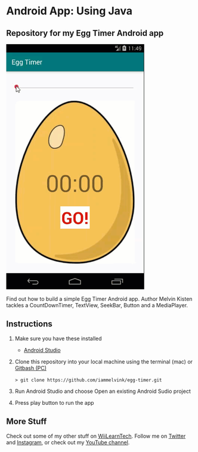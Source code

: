 # Android App: Using Java

## Repository for my Egg Timer Android app

![Egg Timer](eggtimer.gif "Egg Timer")

Find out how to build a simple Egg Timer Android app. Author Melvin Kisten tackles a CountDownTimer, TextView, SeekBar, Button and a MediaPlayer. 

## Instructions
1. Make sure you have these installed
	- [Android Studio](https://developer.android.com/studio#downloads "Android Studio")
2. Clone this repository into your local machine using the terminal (mac) or [Gitbash (PC)](https://git-scm.com/download/win "Gitbash (PC)")
	
	`> git clone https://github.com/iammelvink/egg-timer.git`
3. Run Android Studio and choose Open an existing Android Sudio project
4. Press play button to run the app

## More Stuff
Check out some of my other stuff on [WiiLearnTech](https://www.wiilearntech.com "WiiLearnTech Website"). Follow me on [Twitter](https://twitter.com/iammelvink "iammelvink") and [Instagram](https://www.instagram.com/iammelvink "iammelvink"), or check out my [YouTube channel](https://www.youtube.com/channel/UCwMGEkyU2QOqEEKJ1E5pe7w "WiiLearnTech YouTube").